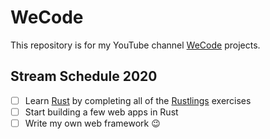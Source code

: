 # WeCode

This repository is for my YouTube channel [WeCode][wc] projects.

## Stream Schedule 2020

- [ ] Learn [Rust][r] by completing all of the [Rustlings][rs] exercises
- [ ] Start building a few web apps in Rust
- [ ] Write my own web framework :wink:

[wc]: https://www.youtube.com/channel/UCumJa0eRO9_xtEsoAt3UCkQ
[rs]: https://github.com/rust-lang/rustlings
[r]: https://www.rust-lang.org/
